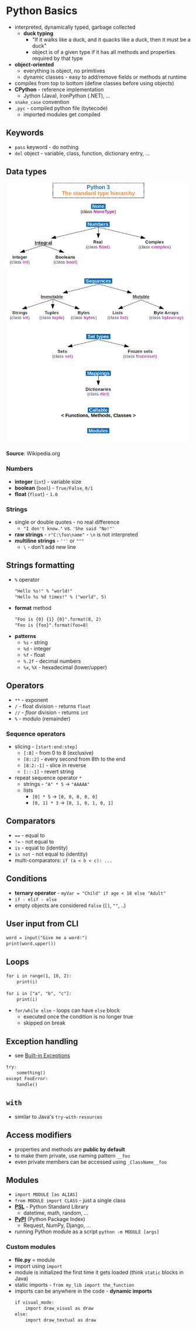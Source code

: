 # Python Basics

- interpreted, dynamically typed, garbage collected
    - **duck typing**
        - "If it walks like a duck, and it quacks like a duck, then it must be a duck"
        - object is of a given type if it has all methods and properties required by that type
- **object-oriented**
    - everything is object, no primitives
    - dynamic classes - easy to add/remove fields or methods at runtime
- compiles from top to bottom (define classes before using objects)
- **CPython** - reference implementation
    - Jython (Java), IronPython (.NET), ...
- `snake_case` convention
- `.pyc` - compiled python file (bytecode)
    - imported modules get compiled

## Keywords

- `pass` keyword - do nothing
- `del` object - variable, class, function, dictionary entry, ...

## Data types

![](_img/python3-types.png)

**Source**: Wikipedia.org

### Numbers

- **integer** (`int`) - variable size
- **boolean** (`bool`) - `True/False`, `0/1`
- **float** (`float`) - `1.0`

### Strings

- single or double quotes - no real difference
    - `"I don't know."` vs. `'She said "No!"'`
- **raw strings** - `r"C:\foo\name"` - `\n` is not interpreted
- **multiline strings** - `'''` or `"""`
    - `\` - don't add new line

## Strings formatting

- `%` operator
  ```
  "Hello %s!" % "world!"
  "Hello %s %d times!" % ("world", 5) 
  ```  
- **format** method
  ```
  "Foo is {0} {1} {0}".format(8, 2)
  "Foo is {foo}".format(foo=8)
  ```
- **patterns**
    - `%s` - string
    - `%d` - integer
    - `%f` - float
    - `%.2f` - decimal numbers
    - `%x`, `%X` - hexadecimal (lower/upper)

## Operators

- `**` - exponent
- `/` - float division - returns `float`
- `//` - _floor_ division - returns `int`
- `%` - modulo (remainder)

### Sequence operators

- slicing - `[start:end:step]`
    - `[:8]` - from 0 to 8 (exclusive)
    - `[8::2]` - every second from 8th to the end
    - `[8:2:-1]` - slice in reverse
    - `[::-1]` - revert string
- repeat sequence operator `*`
    - strings - `"A" * 5` -> `"AAAAA"`
    - lists
        - `[0] * 5` -> `[0, 0, 0, 0, 0]`
        - `[0, 1] * 3` -> `[0, 1, 0, 1, 0, 1]`

## Comparators

- `==` - equal to
- `!=` - not equal to
- `is` - equal to (identity)
- `is not` - not equal to (identity)
- multi-comparators: `if (a < b < c): ...`

## Conditions

- **ternary operator** - `myVar = "Child" if age < 18 else "Adult"`
- `if - elif - else`
- empty objects are considered `False` (`[]`, `""`, ..)

## User input from CLI

```
word = input("Give me a word:")
print(word.upper())
```

## Loops

```
for i in range(1, 10, 2):
    print(i)

for i in ["a", "b", "c"]:
    print(i)
```

- `for/while else` - loops can have `else` block
    - executed once the condition is no longer true
    - skipped on break

## Exception handling

- see [Built-in Exceptions](https://docs.python.org/3/library/exceptions.html)

```
try:
    something()
except FooError:
    handle()
```

## `with`

- similar to Java's `try-with-resources`

## Access modifiers

- properties and methods are **public by default**
- to make them private, use naming pattern `__foo`
- even private members can be accessed using `_ClassName__foo`

## Modules

- `import MODULE [as ALIAS]`
- `from MODULE import CLASS` - just a single class
- **[PSL](https://docs.python.org/3/library/)** - Python Standard Library
    - datetime, math, random, ...
- **[PyPI](https://pypi.org/)** (Python Package Index)
    - Request, NumPy, Django, ...
- running Python module as a script `python -m MODULE [args]`

### Custom modules

- **file.py** = module
- import using `import`
- module is initialized the first time it gets loaded (think `static` blocks in Java)
- static imports - `from my_lib import the_function`
- imports can be anywhere in the code - **dynamic imports**
  ```
  if visual_mode:
      import draw_visual as draw
  else:
      import draw_textual as draw
  ```